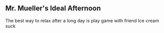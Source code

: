 ## Mr. Mueller's Ideal Afternoon

The best way to relax after a long day is play game with friend
Ice cream suck
